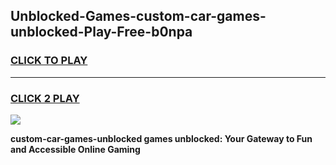 
## Unblocked-Games-custom-car-games-unblocked-Play-Free-b0npa
<h3>
<a href="https://premium76.site?title=custom-car-games-unblocked&ref=18A1">CLICK TO PLAY</a></h3>
<hr>

<h3>
<a href="https://premium76.site?title=custom-car-games-unblocked&ref=18A1">CLICK 2 PLAY</a>
  
</h3>

<a href="https://premium76.site?title=custom-car-games-unblocked&ref=18A1"><img src="https://clearcache.store/games.png"></a>


**custom-car-games-unblocked games unblocked: Your Gateway to Fun and Accessible Online Gaming**
